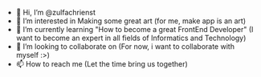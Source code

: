 - 👋 Hi, I’m @zulfachrienst
- 👀 I’m interested in Making some great art (for me, make app is an art)
- 🌱 I’m currently learning "How to become a great FrontEnd Developer" (I want to become an expert in all fields of Informatics and Technology)
- 💞️ I’m looking to collaborate on (For now, i want to collaborate with myself :>)
- 📫 How to reach me (Let the time bring us together)

<!---
zulfachrienst/zulfachrienst is a ✨ special ✨ repository because its `README.md` (this file) appears on your GitHub profile.
You can click the Preview link to take a look at your changes.
--->
